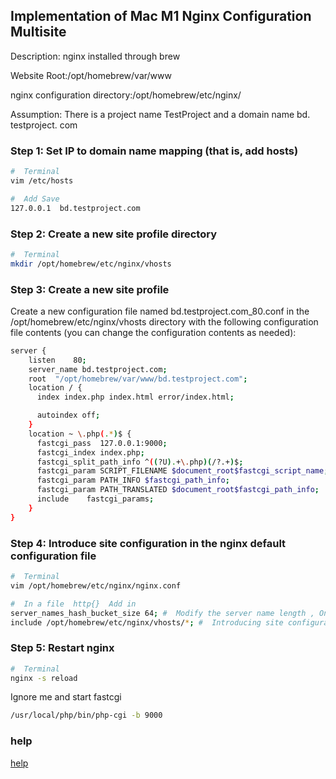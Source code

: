 ## Implementation of Mac M1 Nginx Configuration Multisite

Description: nginx installed through brew

Website Root:/opt/homebrew/var/www

nginx configuration directory:/opt/homebrew/etc/nginx/

Assumption: There is a project name TestProject and a domain name bd. testproject. com

### Step 1: Set IP to domain name mapping (that is, add hosts)

```bash
#  Terminal
vim /etc/hosts

#  Add Save
127.0.0.1  bd.testproject.com
```

### Step 2: Create a new site profile directory

```bash
#  Terminal
mkdir /opt/homebrew/etc/nginx/vhosts
```

### Step 3: Create a new site profile

Create a new configuration file named bd.testproject.com_80.conf in the /opt/homebrew/etc/nginx/vhosts directory with the following configuration file contents (you can change the configuration contents as needed):

```bash
server {
    listen    80;
    server_name bd.testproject.com;
    root  "/opt/homebrew/var/www/bd.testproject.com";
    location / {
      index index.php index.html error/index.html;

      autoindex off;
    }
    location ~ \.php(.*)$ {
      fastcgi_pass  127.0.0.1:9000;
      fastcgi_index index.php;
      fastcgi_split_path_info ^((?U).+\.php)(/?.+)$;
      fastcgi_param SCRIPT_FILENAME $document_root$fastcgi_script_name;
      fastcgi_param PATH_INFO $fastcgi_path_info;
      fastcgi_param PATH_TRANSLATED $document_root$fastcgi_path_info;
      include    fastcgi_params;
    }
}
```

### Step 4: Introduce site configuration in the nginx default configuration file

```bash
#  Terminal
vim /opt/homebrew/etc/nginx/nginx.conf

#  In a file  http{}  Add in
server_names_hash_bucket_size 64; #  Modify the server name length , Only for  32  Multiple of
include /opt/homebrew/etc/nginx/vhosts/*; #  Introducing site configuration
```

### Step 5: Restart nginx

```bash
#  Terminal
nginx -s reload
```

Ignore me and start fastcgi

```bash
/usr/local/php/bin/php-cgi -b 9000
```



### help
[help](https://gist.github.com/jjsquady/5399d6e1b23f501083a9c262d806e248)